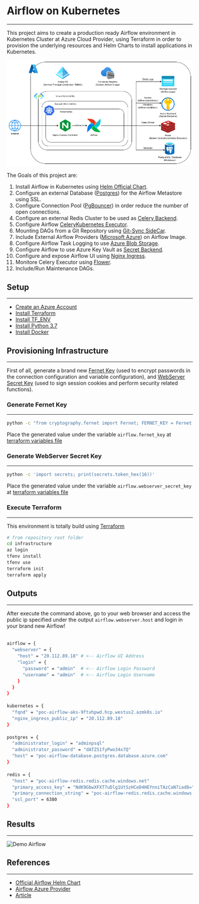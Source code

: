 # Airflow on Kubernetes 
---

This project aims to create a production ready Airflow environment in Kubernetes Cluster at Azure Cloud Provider, using Terraform in order to provision the underlying resources and Helm Charts to install applications in Kubernetes.

![Architecture](./artifacts/architecture.png)

The Goals of this project are:

1. Install Airflow in Kubernetes using [Helm Official Chart](https://airflow.apache.org/docs/helm-chart/stable/index.html).
2. Configure an external Database ([Postgres](https://www.postgresql.org/)) for the Airflow Metastore using SSL.
3. Configure Connection Pool ([PgBouncer](https://www.pgbouncer.org/2023/05/pgbouncer-1-19-0)) in order reduce the number of open connections.
4. Configure an external Redis Cluster to be used as [Celery Backend](https://docs.celeryq.dev/en/stable/getting-started/backends-and-brokers/redis.html).
5. Configure Airflow [CeleryKubernetes Executor](https://airflow.apache.org/docs/apache-airflow/stable/core-concepts/executor/celery_kubernetes.html).
6. Mounting DAGs from a Git Repository using [Git-Sync SideCar](https://airflow.apache.org/docs/helm-chart/stable/manage-dags-files.html#mounting-dags-using-git-sync-sidecar-without-persistence).
7. Include External Airflow Providers ([Microsoft Azure](https://airflow.apache.org/docs/apache-airflow-providers-microsoft-azure/stable/index.html)) on Airflow Image.
8. Configure Airflow Task Logging to use [Azure Blob Storage](https://airflow.apache.org/docs/apache-airflow-providers-microsoft-azure/stable/logging/index.html).
9. Configure Airflow to use Azure Key Vault as [Secret Backend](https://airflow.apache.org/docs/apache-airflow-providers-microsoft-azure/stable/secrets-backends/azure-key-vault.html).
10. Configure and expose Airflow UI using [Nginx Ingress](https://docs.nginx.com/nginx-ingress-controller/installation/installation-with-helm/).
11. Monitore Celery Executor using [Flower](https://flower.readthedocs.io/en/latest/).
12. Include/Run Maintenance DAGs.


## Setup
---

- [Create an Azure Account](https://azure.microsoft.com/en-us/free/)
- [Install Terraform](https://learn.hashicorp.com/tutorials/terraform/install-cli)
- [Install TF_ENV](https://github.com/tfutils/tfenv)
- [Install Python 3.7](https://www.linuxcapable.com/how-to-install-python-3-7-on-ubuntu-20-04-lts/)
- [Install Docker](https://docs.docker.com/engine/install/ubuntu/)

## Provisioning Infrastructure
---
First of all, generate a brand new [Fernet Key](https://airflow.apache.org/docs/apache-airflow/stable/administration-and-deployment/security/secrets/fernet.html) (used to encrypt passwords in the connection configuration and variable configuration), and [WebServer Secret Key](https://airflow.apache.org/docs/helm-chart/stable/production-guide.html#webserver-secret-key) (used to sign session cookies and perform security related functions).

### Generate Fernet Key
---
```bash
python -c "from cryptography.fernet import Fernet; FERNET_KEY = Fernet.generate_key().decode(); print(FERNET_KEY)"
```

Place the generated value under the variable `airflow.fernet_key` at [terraform variables file](./terraform/variables.tf)

### Generate WebServer Secret Key
---
```bash
python -c 'import secrets; print(secrets.token_hex(16))'
```

Place the generated value under the variable `airflow.webserver_secret_key` at [terraform variables file](./terraform/variables.tf)

### Execute Terraform
--- 

This environment is totally build using [Terraform](https://www.terraform.io/)

```bash
# from repository root folder
cd infrastructure
az login
tfenv install
tfenv use
terraform init
terraform apply
```

## Outputs
---

After execute the command above, go to your web browser and access the public ip specified under the output `airflow.webserver.host` and login in your brand new Airflow!

```bash

airflow = {
  "webserver" = {
    "host" = "20.112.89.18" # <-- Airflow UI Address
    "login" = {
      "password" = "admin"  # <-- Airflow Login Password
      "username" = "admin"  # <-- Airflow Login Username
    }
  }
}

kubernetes = {
  "fqnd" = "poc-airflow-aks-9ftxhpwd.hcp.westus2.azmk8s.io"
  "nginx_ingress_public_ip" = "20.112.89.18"
}

postgres = {
  "administrator_login" = "adminpsql"
  "administrator_password" = "dATZS1fyPwo34x7Q"
  "host" = "poc-airflow-database.postgres.database.azure.com" 
}

redis = {
  "host" = "poc-airflow-redis.redis.cache.windows.net"
  "primary_access_key" = "NdK9GbwXFXT7uDlg1UtSzHCeD4HEYnniTAzCaN7iad8="
  "primary_connection_string" = "poc-airflow-redis.redis.cache.windows.net:6380,password=NdK9GbwXFXT7uDlg1UtSzHCeD4HEYnniTAzCaN7iad8=,ssl=true,abortConnect=False"
  "ssl_port" = 6380
}
```

## Results
---

![Demo Airflow](./artifacts/demo-airflow.gif)

## References
---

- [Official Airflow Helm Chart ](https://airflow.apache.org/docs/helm-chart/stable/index.html)
- [Airflow Azure Provider](https://airflow.apache.org/docs/apache-airflow-providers-microsoft-azure/stable/index.html)
- [Article](https://dev.to/murilommen/deploy-do-airflow-2-0-no-kubernetes-com-helm-1a96)